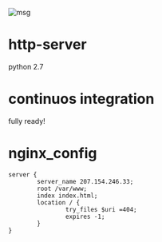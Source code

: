 ![msg](http://207.154.246.33/msg1.png)
# http-server
python 2.7
# continuos integration
fully ready!

# nginx_config
```
server {
        server_name 207.154.246.33;
        root /var/www;
        index index.html;
        location / {
                try_files $uri =404;
                expires -1;
        }
}
```
